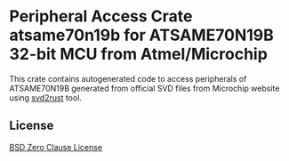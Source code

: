 # Peripheral Access Crate atsame70n19b for ATSAME70N19B 32-bit MCU from Atmel/Microchip

This crate contains autogenerated code to access peripherals of ATSAME70N19B generated from official SVD files from Microchip website using [svd2rust](https://github.com/rust-embedded/svd2rust/) tool.

## License

[BSD Zero Clause License](https://choosealicense.com/licenses/0bsd/)
